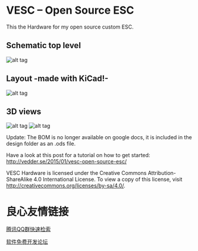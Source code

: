 VESC – Open Source ESC
=============

This the Hardware for my open source custom ESC.

## Schematic top level
![alt tag](design/PNGs/Schematic-1.png)

## Layout -made with KiCad!-
![alt tag](design/PNGs/layout_4.12.png)

## 3D views
![alt tag](design/PNGs/3D_front.png)
![alt tag](design/PNGs/3D_back.png)

Update: The BOM is no longer available on google docs, it is included in the design folder as an .ods file.

Have a look at this post for a tutorial on how to get started:
http://vedder.se/2015/01/vesc-open-source-esc/

VESC Hardware is licensed under the Creative Commons Attribution-ShareAlike 4.0 International License. To view a copy of this license, visit http://creativecommons.org/licenses/by-sa/4.0/.


 # 良心友情链接

[腾讯QQ群快速检索](http://u.720life.cn/s/8cf73f7c)

[软件免费开发论坛](http://u.720life.cn/s/bbb01dc0)